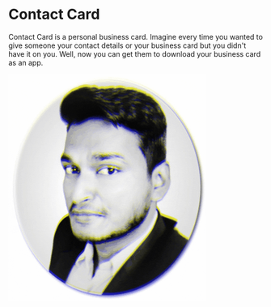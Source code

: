![]()

# Contact Card

Contact Card is a personal business card. Imagine every time you wanted to give someone your contact details or your business card but you didn't have it on you. Well, now you can get them to download your business card as an app.





![](https://raw.githubusercontent.com/SurendraKumarjuet/Contact-Card/master/images/shadow.gif)
